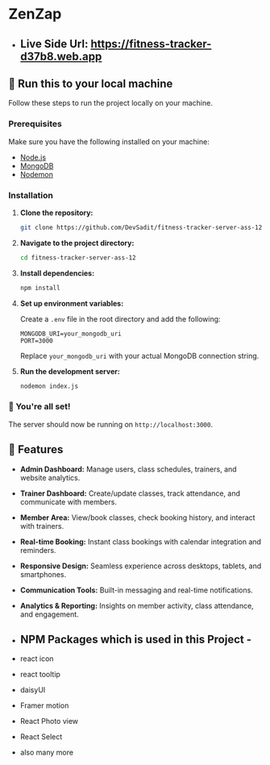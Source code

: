 
# ZenZap
- ## Live Side Url: https://fitness-tracker-d37b8.web.app

## 🚀 Run this to your local machine

Follow these steps to run the project locally on your machine.

### Prerequisites

Make sure you have the following installed on your machine:
- [Node.js](https://nodejs.org/)
- [MongoDB](https://www.mongodb.com/)
- [Nodemon](https://nodemon.io/)

### Installation

1. **Clone the repository:**

    ```bash
    git clone https://github.com/DevSadit/fitness-tracker-server-ass-12.git
    ```

2. **Navigate to the project directory:**

    ```bash
    cd fitness-tracker-server-ass-12
    ```

3. **Install dependencies:**

    ```bash
    npm install
    ```

4. **Set up environment variables:**

    Create a `.env` file in the root directory and add the following:

    ```env
    MONGODB_URI=your_mongodb_uri
    PORT=3000
    ```

    Replace `your_mongodb_uri` with your actual MongoDB connection string.

5. **Run the development server:**

    ```bash
    nodemon index.js
    ```

### 🎉 You're all set!

The server should now be running on `http://localhost:3000`.


## 🌟 Features

- **Admin Dashboard:** Manage users, class schedules, trainers, and website analytics.
- **Trainer Dashboard:** Create/update classes, track attendance, and communicate with members.
- **Member Area:** View/book classes, check booking history, and interact with trainers.
- **Real-time Booking:** Instant class bookings with calendar integration and reminders.
- **Responsive Design:** Seamless experience across desktops, tablets, and smartphones.
- **Communication Tools:** Built-in messaging and real-time notifications.
- **Analytics & Reporting:** Insights on member activity, class attendance, and engagement.

-  ## NPM Packages which is used in this Project -
- react icon
- react tooltip
- daisyUI
- Framer motion
- React Photo view
- React Select
- also many more
